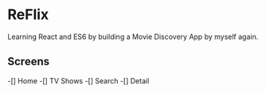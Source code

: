 # ReFlix

Learning React and ES6 by building a Movie Discovery App by myself again.

## Screens

-[] Home
-[] TV Shows
-[] Search
-[] Detail
